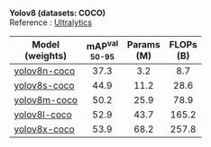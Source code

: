 **Yolov8 (datasets: COCO)**  
Reference : [Ultralytics](https://github.com/ultralytics/ultralytics)

| Model<br>(weights)                                                                                             | mAP<sup>val<br>50-95 | Params<br>(M) | FLOPs<br>(B) |
|----------------------------------------------------------------------------------------------------------------|:--------------------:|:-------------:|:------------:|
| [yolov8n-coco](https://bluesignalstorage.blob.core.windows.net/weights/vision/yolov8/yolov8n-coco.safetensors) |         37.3         |      3.2      |     8.7      |
| [yolov8s-coco](https://bluesignalstorage.blob.core.windows.net/weights/vision/yolov8/yolov8s-coco.safetensors) |         44.9         |     11.2      |     28.6     |
| [yolov8m-coco](https://bluesignalstorage.blob.core.windows.net/weights/vision/yolov8/yolov8m-coco.safetensors) |         50.2         |     25.9      |     78.9     |
| [yolov8l-coco](https://bluesignalstorage.blob.core.windows.net/weights/vision/yolov8/yolov8l-coco.safetensors) |         52.9         |     43.7      |    165.2     |
| [yolov8x-coco](https://bluesignalstorage.blob.core.windows.net/weights/vision/yolov8/yolov8x-coco.safetensors) |         53.9         |     68.2      |    257.8     |
